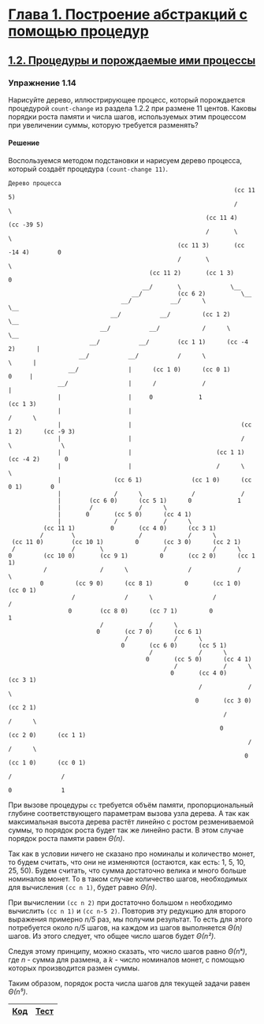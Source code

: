 # [Глава 1. Построение абстракций с помощью процедур](index.md#Глава-1-Построение-абстракций-с-помощью-процедур)
## [1.2. Процедуры и порождаемые ими процессы](index.md#12-Процедуры-и-порождаемые-ими-процессы)

### Упражнение 1.14
Нарисуйте дерево, иллюстрирующее процесс, который порождается процедурой
`count-change` из раздела 1.2.2 при размене 11 центов. Каковы порядки роста
памяти и числа шагов, используемых этим процессом при увеличении суммы, которую
требуется разменять?

#### Решение
Воспользуемся методом подстановки и нарисуем дерево процесса, который создаёт
процедура `(count-change 11)`.

```
Дерево процесса
                                                                (cc 11 5)
                                                                /       \
                                                        (cc 11 4)       (cc -39 5)
                                                        /       \                \
                                                (cc 11 3)       (cc -14 4)        0
                                                /       \                \         
                                        (cc 11 2)       (cc 1 3)          0
                                      __/       \              \__
                                   __/          (cc 6 2)          \__
                                __/           __/      \             \__
                             __/           __/         (cc 1 2)         \__
                          __/           __/            /      \            \__
                       __/           __/        (cc 1 1)      (cc -4 2)      |
                    __/           __/           /      \              \      |
                 __/              |      (cc 1 0)      (cc 0 1)        0     |
              __/                 |      /             /                     |
              |                   |     0             1                  (cc 1 3)
              |                   |                                      /      \
              |                   |                               (cc 1 2)      (cc -9 3)
              |                   |                               /      \              \
              |                   |                        (cc 1 1)      (cc -4 2)       0
              |                   |                        /      \              \
              |               (cc 6 1)              (cc 1 0)      (cc 0 1)        0
              |               /      \              /             /
              |        (cc 6 0)      (cc 5 1)      0             1
              |        /             /      \                 
              |       0       (cc 5 0)      (cc 4 1)          
              |               /             /      \
          (cc 11 1)          0       (cc 4 0)      (cc 3 1)
         /        \                  /             /      \
 (cc 11 0)        (cc 10 1)         0       (cc 3 0)      (cc 2 1)
 /                /       \                 /             /      \
0         (cc 10 0)       (cc 9 1)         0       (cc 2 0)      (cc 1 1)
          /               /      \                 /             /      \
         0         (cc 9 0)      (cc 8 1)         0       (cc 1 0)      (cc 0 1)
                  /              /      \                 /             /
                 0        (cc 8 0)      (cc 7 1)         0             1
                          /             /      \
                         0       (cc 7 0)      (cc 6 1)
                                 /             /      \
                                0       (cc 6 0)      (cc 5 1)
                                        /             /      \
                                       0       (cc 5 0)      (cc 4 1)
                                               /             /      \
                                              0       (cc 4 0)      (cc 3 1)
                                                      /             /      \
                                                     0       (cc 3 0)      (cc 2 1)
                                                             /             /      \
                                                            0       (cc 2 0)      (cc 1 1)
                                                                    /             /      \
                                                                   0       (cc 1 0)      (cc 0 1)
                                                                          /              /
                                                                         0              1
```

При вызове процедуры `cc` требуется объём памяти, пропорциональный глубине
соответствующего параметрам вызова узла дерева. А так как максимальная высота
дерева растёт линейно с ростом резмениваемой суммы, то порядок роста будет так
же линейно расти. В этом случае порядок роста памяти равен _Θ(n)_.

Так как в условии ничего не сказано про номиналы и количество монет, то будем
считать, что они не изменяются (остаются, как есть: 1, 5, 10, 25, 50). Будем
считать, что сумма достаточно велика и много больше номиналов монет. То в таком
случае количество шагов, необходимых для вычисления `(cc n 1)`, будет равно _Θ(n)_.

При вычислении `(cc n 2)` при достаточно большом `n` необходимо вычислить
`(cc n 1)` и `(cc n-5 2)`. Повторив эту редукцию для второго выражения примерно
_n/5_ раз, мы получим результат. То есть для этого потребуется около _n/5_ шагов,
на каждом из шагов выполняется _Θ(n)_ шагов. Из этого следует, что общее число
шагов будет _Θ(n²)_.

Следуя этому принципу, можно сказать, что число шагов равно _Θ(nᵏ)_, где _n_ -
сумма для размена, а _k_ - число номиналов монет, с помощью которых производится
размен суммы.

Таким образом, порядок роста числа шагов для текущей задачи равен _Θ(n⁵)_.

[Код](../../src/chapter01/exercise_1_14.rkt) | [Тест](../../test/chapter01/test_exercise_1_14.rkt)
--- | ---
